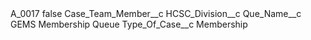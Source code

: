 <?xml version="1.0" encoding="UTF-8"?>
<CustomMetadata xmlns="http://soap.sforce.com/2006/04/metadata" xmlns:xsi="http://www.w3.org/2001/XMLSchema-instance" xmlns:xsd="http://www.w3.org/2001/XMLSchema">
    <label>A_0017</label>
    <protected>false</protected>
    <values>
        <field>Case_Team_Member__c</field>
        <value xsi:nil="true"/>
    </values>
    <values>
        <field>HCSC_Division__c</field>
        <value xsi:nil="true"/>
    </values>
    <values>
        <field>Que_Name__c</field>
        <value xsi:type="xsd:string">GEMS Membership Queue</value>
    </values>
    <values>
        <field>Type_Of_Case__c</field>
        <value xsi:type="xsd:string">Membership</value>
    </values>
</CustomMetadata>
